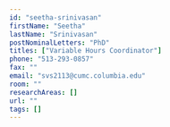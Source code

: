 ```yaml
---
id: "seetha-srinivasan"
firstName: "Seetha"
lastName: "Srinivasan"
postNominalLetters: "PhD"
titles: ["Variable Hours Coordinator"]
phone: "513-293-0857"
fax: ""
email: "svs2113@cumc.columbia.edu"
room: ""
researchAreas: []
url: ""
tags: []
---
```

